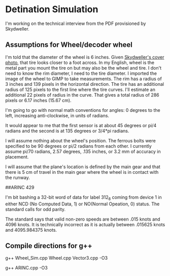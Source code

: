 # Detination Simulation

I'm working on the technical interview from the PDF provisioned by Skydweller.

## Assumptions for Wheel/decoder wheel

I'm told that the diameter of the wheel is 6 inches. Given [Skydweller's cover photo](https://media.licdn.com/dms/image/C4E1BAQHdEYOGf10wGg/company-background_10000/0/1612268565869/skydwelleraerocom_cover?e=1706040000&v=beta&t=rYHYCXR_ZLAVr88aV8ENv0BWff3oHhf96TuiVEVOdmE), that tire looks closer to a foot across. In my English, wheel is the metal part you mount the tire on but may also be the wheel and tire. I don't need to know the rim diameter, I need to the tire diameter. I imported the image of the wheel to GIMP to take measurements. The rim has a radius of 3 inches and 139 pixels in the horizontal direction. The tire has an additional radius of 125 pixels to the first line where the tire curves. I'll estimate an additional 22 pixels of radius in the curve. That gives a total radius of 286 pixels or 6.17 inches \(15.67 cm\).

I'm going to go with normal math conventions for angles: 0 degrees to the left, increasing anti-clockwise, in units of radians.

It would appear to me that the first sensor is at about 45 degrees or pi/4 radians and the second is at 135 degrees or 3/4*pi radians.

I will assume nothing about the wheel's position. The ferrous bolts were specified to be 90 degrees or pi/2 radians from each other. I currently assume pi/70 radians, 2.57 degrees, .135 inches, or 3.2 mm of accuracy in placement.

I will assume that the plane's location is defined by the main gear and that there is 5 cm of travel in the main gear where the wheel is in contact with the runway.

##ARINC 429

I'm bit bashing a 32-bit word of data for label 312<sub>8</sub> coming from device 1 in either NCD (No Computed Data, 1) or NO(Normal Opeation, 0) status. The standard calls for odd parity.

The standard says that valid non-zero speeds are between .015 knots and 4096 knots. It is technically incorrect as it is actually between .015625 knots and 4095.984375 knots.

## Compile directions for g++

g++ Wheel_Sim.cpp Wheel.cpp Vector3.cpp -O3

g++ ARINC.cpp -O3
